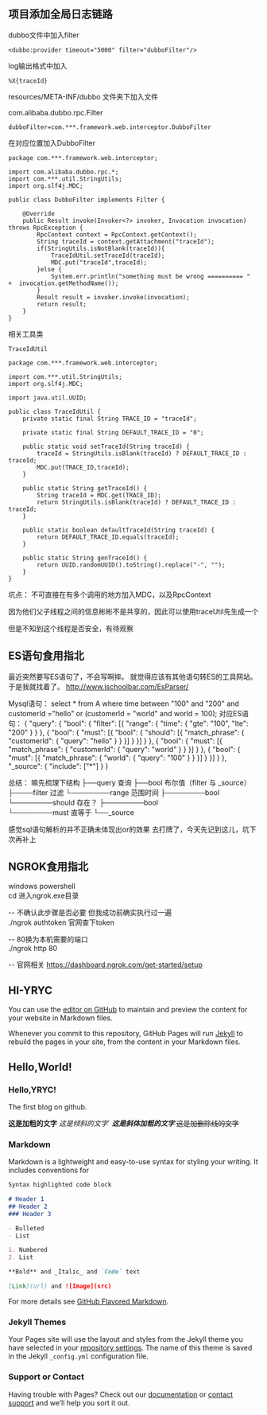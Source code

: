 ## 项目添加全局日志链路
dubbo文件中加入filter

```
<dubbo:provider timeout="5000" filter="dubboFilter"/>
```

log输出格式中加入

```
%X{traceId}
```

resources/META-INF/dubbo  文件夹下加入文件

com.alibaba.dubbo.rpc.Filter

```
dubboFilter=com.***.framework.web.interceptor.DubboFilter
```

在对应位置加入DubboFilter

```
package com.***.framework.web.interceptor;

import com.alibaba.dubbo.rpc.*;
import com.***.util.StringUtils;
import org.slf4j.MDC;

public class DubboFilter implements Filter {

    @Override
    public Result invoke(Invoker<?> invoker, Invocation invocation) throws RpcException {
        RpcContext context = RpcContext.getContext();
        String traceId = context.getAttachment("traceId");
        if(StringUtils.isNotBlank(traceId)){
            TraceIdUtil.setTraceId(traceId);
            MDC.put("traceId",traceId);
        }else {
            System.err.println("something must be wrong ========== "  +  invocation.getMethodName());
        }
        Result result = invoker.invoke(invocation);
        return result;
    }
}
```

相关工具类

```
TraceIdUtil
```

```
package com.***.framework.web.interceptor;

import com.***.util.StringUtils;
import org.slf4j.MDC;

import java.util.UUID;

public class TraceIdUtil {
    private static final String TRACE_ID = "traceId";

    private static final String DEFAULT_TRACE_ID = "0";

    public static void setTraceId(String traceId) {
        traceId = StringUtils.isBlank(traceId) ? DEFAULT_TRACE_ID : traceId;
        MDC.put(TRACE_ID,traceId);
    }

    public static String getTraceId() {
        String traceId = MDC.get(TRACE_ID);
        return StringUtils.isBlank(traceId) ? DEFAULT_TRACE_ID : traceId;
    }

    public static boolean defaultTraceId(String traceId) {
        return DEFAULT_TRACE_ID.equals(traceId);
    }

    public static String genTraceId() {
        return UUID.randomUUID().toString().replace("-", "");
    }
}
```

坑点： 不可直接在有多个调用的地方加入MDC，以及RpcContext

因为他们父子线程之间的信息彬彬不是共享的，因此可以使用traceUtil先生成一个

但是不知到这个线程是否安全，有待观察

## ES语句食用指北
最近突然要写ES语句了，不会写啊摔。
就觉得应该有其他语句转ES的工具网站。
于是我就找着了。
http://www.ischoolbar.com/EsParser/

Mysql语句：
select * from A where time between "100"  and "200" and customerId ="hello" or (customerId = "world" and world = 100);
对应ES语句：
{
	"query": {
		"bool": {
			"filter": [{
				"range": {
					"time": {
						"gte": "100",
						"lte": "200"
					}
				}
			}, {
				"bool": {
					"must": [{
						"bool": {
							"should": [{
								"match_phrase": {
									"customerId": {
										"query": "hello"
									}
								}
							}]
						}
					}]
				}
			}, {
				"bool": {
					"must": [{
						"match_phrase": {
							"customerId": {
								"query": "world"
							}
						}
					}]
				}
			}, {
				"bool": {
					"must": [{
						"match_phrase": {
							"world": {
								"query": "100"
							}
						}
					}]
				}
			}]
		}
	},
	"_source": {
		"include": ["*"]
	}
}

总结：
嘛先梳理下结构
├──query          查询
├──bool           布尔值（filter 与 _source）
├────filter       过滤
└────────range    范围时间
├────────bool     
└────────should   存在？
├────────bool     
└────────must     直等于
└──_source

感觉sql语句解析的并不正确未体现出or的效果
去打牌了，今天先记到这儿，坑下次再补上

## NGROK食用指北   
windows  powershell   
cd 进入ngrok.exe目录   

--  不确认此步骤是否必要  但我成功前确实执行过一遍    
./ngrok authtoken  官网查下token   
   
--  80换为本机需要的端口   
./ngrok http 80   

-- 官网相关
https://dashboard.ngrok.com/get-started/setup

## HI-YRYC

You can use the [editor on GitHub](https://github.com/HI-YRYC/HI-YRYC.github.io/edit/master/README.md) to maintain and preview the content for your website in Markdown files.

Whenever you commit to this repository, GitHub Pages will run [Jekyll](https://jekyllrb.com/) to rebuild the pages in your site, from the content in your Markdown files.
              
## Hello,World!
### Hello,YRYC!

The first blog on github.

**这是加粗的文字**
*这是倾斜的文字*`
***这是斜体加粗的文字***
~~这是加删除线的文字~~

### Markdown

Markdown is a lightweight and easy-to-use syntax for styling your writing. It includes conventions for

```markdown
Syntax highlighted code block

# Header 1
## Header 2
### Header 3

- Bulleted
- List

1. Numbered
2. List

**Bold** and _Italic_ and `Code` text

[Link](url) and ![Image](src)
```

For more details see [GitHub Flavored Markdown](https://guides.github.com/features/mastering-markdown/).

### Jekyll Themes

Your Pages site will use the layout and styles from the Jekyll theme you have selected in your [repository settings](https://github.com/HI-YRYC/HI-YRYC.github.io/settings). The name of this theme is saved in the Jekyll `_config.yml` configuration file.

### Support or Contact

Having trouble with Pages? Check out our [documentation](https://help.github.com/categories/github-pages-basics/) or [contact support](https://github.com/contact) and we’ll help you sort it out.
